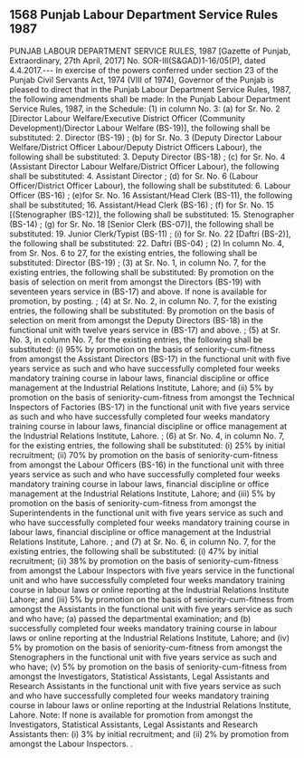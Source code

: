 ## 1568 Punjab Labour Department Service Rules 1987
 
PUNJAB LABOUR DEPARTMENT SERVICE RULES, 1987
[Gazette of Punjab, Extraordinary, 27th April, 2017]
No. SOR-III(S&GAD)1-16/05(P), dated 4.4.2017.--- In exercise of the powers conferred under section 23 of the Punjab Civil Servants Act, 1974 (VIII of 1974), Governor of the Punjab is pleased to direct that in the Punjab Labour Department Service Rules, 1987, the following amendments shall be made:
In the Punjab Labour Department Service Rules, 1987, in the Schedule:
(1) in column No. 3:
(a) for Sr. No. 2 [Director Labour Welfare/Executive District Officer (Community Development)/Director Labour Welfare (BS-19)], the following shall be substituted: 2. Director (BS-19) ;
(b) for Sr. No. 3 (Deputy Director Labour Welfare/District Officer Labour/Deputy District Officers Labour), the following shall be substituted: 3. Deputy Director (BS-18) ;
(c) for Sr. No. 4 (Assistant Director Labour Welfare/District Officer Labour), the following shall be substituted: 4. Assistant Director ;
(d) for Sr. No. 6 (Labour Officer/District Officer Labour), the following shall be substituted: 6. Labour Officer (BS-16) ;
(e)for Sr. No. 16 Assistant/Head Clerk (BS-11), the following shall be substituted; 16. Assistant/Head Clerk (BS-16) ;
(f) for Sr. No. 15 [(Stenographer (BS-12)], the following shall be substituted: 15. Stenographer (BS-14) ;
(g) for Sr. No. 18 [Senior Clerk (BS-07)], the following shall be substituted: 19. Junior Clerk/Typist (BS-11) ;
(i) for Sr. No. 22 [Daftri (BS-2)], the following shall be substituted: 22. Daftri (BS-04) ;
(2) In column No. 4, from Sr. Nos. 6 to 27, for the existing entries, the following shall be substituted:
Director (BS-19) ;
(3) at Sr. No. 1, in column No. 7, for the existing entries, the following shall be substituted:
By promotion on the basis of selection on merit from amongst the Directors (BS-19) with seventeen years service in (BS-17) and above.
If none is available for promotion, by posting. ;
(4) at Sr. No. 2, in column No. 7, for the existing entries, the following shall be substituted:
By promotion on the basis of selection on merit from amongst the Deputy Directors (BS-18) in the functional unit with twelve years service in (BS-17) and above. ;
(5) at Sr. No. 3, in column No. 7, for the existing entries, the following shall be substituted:
(i) 95% by promotion on the basis of seniority-cum-fitness from amongst the Assistant Directors (BS-17) in the functional unit with five years service as such and who have successfully completed four weeks mandatory training course in labour laws, financial discipline or office management at the Industrial Relations Institute, Lahore; and
(ii) 5% by promotion on the basis of seniority-cum-fitness from amongst the Technical Inspectors of Factories (BS-17) in the functional unit with five years service as such and who have successfully completed four weeks mandatory training course in labour laws, financial discipline or office management at the Industrial Relations Institute, Lahore. ;
(6) at Sr. No. 4, in column No. 7, for the existing entries, the following shall be substituted:
(i) 25% by initial recruitment;
(ii) 70% by promotion on the basis of seniority-cum-fitness from amongst the Labour Officers (BS-16) in the functional unit with three years service as such and who have successfully completed four weeks mandatory training course in labour laws, financial discipline or office management at the Industrial Relations Institute, Lahore; and
(iii) 5% by promotion on the basis of seniority-cum-fitness from amongst the Superintendents in the functional unit with five years service as such and who have successfully completed four weeks mandatory training course in labour laws, financial discipline or office management at the Industrial Relations Institute, Lahore. ; and
(7) at Sr. No. 6, in column No. 7, for the existing entries, the following shall be substituted:
(i) 47% by initial recruitment;
(ii) 38% by promotion on the basis of seniority-cum-fitness from amongst the Labour Inspectors with five years service in the functional unit and who have successfully completed four weeks mandatory training course in labour laws or online reporting at the Industrial Relations Institute Lahore; and
(iii) 5% by promotion on the basis of seniority-cum-fitness from amongst the Assistants in the functional unit with five years service as such and who have;
(a) passed the departmental examination; and
(b) successfully completed four weeks mandatory training course in labour laws or online reporting at the Industrial Relations Institute, Lahore; and
(iv) 5% by promotion on the basis of seniority-cum-fitness from amongst the Stenographers in the functional unit with five years service as such and who have;
(v) 5% by promotion on the basis of seniority-cum-fitness from amongst the Investigators, Statistical Assistants, Legal Assistants and Research Assistants in the functional unit with five years service as such and who have successfully completed four weeks mandatory training course in labour laws or online reporting at the Industrial Relations Institute, Lahore.
Note: If none is available for promotion from amongst the Investigators, Statistical Assistants, Legal Assistants and Research Assistants then:
(i) 3% by initial recruitment; and
(ii) 2% by promotion from amongst the Labour Inspectors. .

